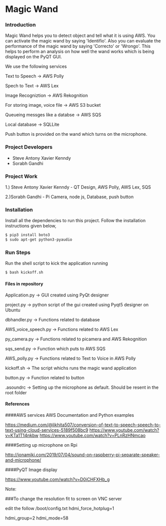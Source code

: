 # Magic Wand

### Introduction
Magic Wand helps you to detect object and tell what it is using AWS. You can activate the magic wand by saying 'Identifio'.
Also you can evaluate the performance of the magic wand by saying 'Correcto' or 'Wrongo'. 
This helps to perform an analysis on how well the wand works which is being displayed on the PyQT GUI.

We use the following services

Text to Speech -> AWS Polly

Spech to Text -> AWS Lex

Image Recogniztion -> AWS Rekognition

For storing image, voice file -> AWS S3 bucket

Queueing messges like a databse -> AWS SQS

Local database -> SQLLite

Push button is provided on the wand which turns on the microphone.

### Project Developers
  - Steve Antony Xavier Kenndy
  - Sorabh Gandhi

### Project Work
1.) Steve Antony Xavier Kenndy - QT Design, AWS Polly, AWS Lex, SQS

2.)Sorabh Gandhi - Pi Camera, node js, Database, push button

### Installation
Install all the dependencies to run this project. Follow the installation instructions given below,

```sh
$ pip3 install boto3
$ sudo apt-get python3-pyaudio
```

### Run Steps
Run the shell script to kick the application running
```sh
$ bash kickoff.sh
```

#### Files in repository
Application.py -> GUI created using PyQt designer

project.py -> python script of the gui created using Pyqt5 designer on Ubuntu

dbhandler.py -> Functions related to database

AWS_voice_speech.py -> Functions related to AWS Lex

py_camera.py -> Functions related to picamera and AWS Rekognition

sqs_send.py -> Function which puts to AWS SQS

AWS_polly.py -> Functions related to Text to Voice in AWS Polly

kickoff.sh -> The script whichs runs the magic wand application

button.py -> Function related to button

.asoundrc -> Setting up the microphone as default. Should be resent in the root folder

#### References

####AWS services
AWS Documentation and Python examples

https://medium.com/@likhita507/conversion-of-text-to-speech-speech-to-text-using-cloud-services-5189f508bc9
https://www.youtube.com/watch?v=KTa1T14nkbw
https://www.youtube.com/watch?v=PLnRzHNmcao

####Setting up microphone on Rpi

http://jonamiki.com/2019/07/04/sound-on-raspberry-pi-separate-speaker-and-microphone/

####PyQT Image display

https://www.youtube.com/watch?v=D0iCHFXHb_g


Note:

###To change the resolution fit to screen on VNC server 

edit the follow
/boot/config.txt
hdmi_force_hotplug=1

hdmi_group=2
hdmi_mode=58
